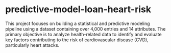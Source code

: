 # predictive-model-loan-heart-risk
This project focuses on building a statistical and predictive modeling pipeline using a dataset containing over 4,000 entries and 14 attributes. The primary objective is to analyze health-related data to identify and evaluate key factors contributing to the risk of cardiovascular disease (CVD), particularly heart attacks.
